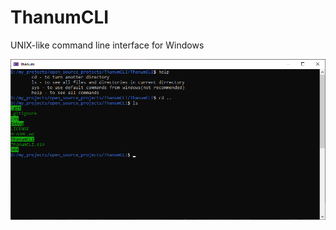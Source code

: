 # ThanumCLI

UNIX-like command line interface for Windows


![alt text](https://github.com/lucky-rydar/ThanumCLI/blob/master/img/app.png)
